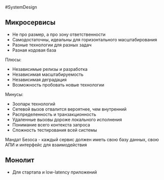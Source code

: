 #SystemDesign 

##  Микросервисы

- Не про размер, а про зону ответственности
- Самодостаточны, идеальны для горизонтального масштабирования
- Разные технологии для разных задач
- Разная кодовая база

Плюсы:
- Независимые релизы и разработка
- Независимая масштабируемость
- Независимая деградация
- Возможность пробовать новые технологии

Минусы:
- Зоопарк технологий
- Сетевой вызов отвалится вероятнее, чем внутренний
- Распределенность и транзакционность
- Удаленные вызовы дороже локального исполнения
- Понимание всего контекста запроса
- Сложность тестирования всей системы

 Мандат Безоса - каждый сервис должен иметь свою базу данных, свою АПИ и интерфейс для взаимодействия

## Монолит

- Для стартапа и low-latency приложений